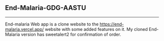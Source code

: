 ## End-Malaria-GDG-AASTU
---
End-malaria Web app is a clone website to the https://end-malaria.vercel.app/ website with some added features on it. 
My cloned End-Malaria version has sweetalert2 for confirmation of order.
